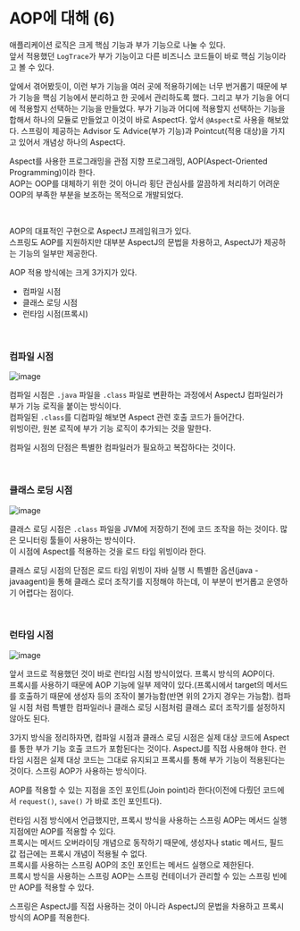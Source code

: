 # AOP에 대해 (6)

애플리케이션 로직은 크게 핵심 기능과 부가 기능으로 나눌 수 있다.  
앞서 적용했던 ``LogTrace``가 부가 기능이고 다른 비즈니스 코드들이 바로 핵심 기능이라고 볼 수 있다.  

앞에서 겪어봤듯이, 이런 부가 기능을 여러 곳에 적용하기에는 너무 번거롭기 때문에 부가 기능을 핵심 기능에서 분리하고 한 곳에서 관리하도록 했다. 그리고 부가 기능을 어디에 적용할지 선택하는 기능을 만들었다. 부가 기능과 어디에 적용할지 선택하는 기능을 합해서 하나의 모듈로 만들었고 이것이 바로 Aspect다. 앞서 ``@Aspect``로 사용을 해보았다. 스프링이 제공하는 Advisor 도 Advice(부가 기능)과 Pointcut(적용 대상)을 가지고 있어서 개념상 하나의 Aspect다.  

Aspect를 사용한 프로그래밍을 관점 지향 프로그래밍, AOP(Aspect-Oriented Programming)이라 한다.  
AOP는 OOP를 대체하기 위한 것이 아니라 횡단 관심사를 깔끔하게 처리하기 어려운 OOP의 부족한 부분을 보조하는 목적으로 개발되었다.  

<br/>

AOP의 대표적인 구현으로 AspectJ 프레임워크가 있다.  
스프링도 AOP를 지원하지만 대부분 AspectJ의 문법을 차용하고, AspectJ가 제공하는 기능의 일부만 제공한다.  

AOP 적용 방식에는 크게 3가지가 있다.  

* 컴파일 시점
* 클래스 로딩 시점
* 런타임 시점(프록시)

<br/>

### 컴파일 시점

![image](https://user-images.githubusercontent.com/45073750/148240077-89d8c8b3-1053-4383-acbe-82d9292feed9.png)

컴파일 시점은 ``.java`` 파일을 ``.class`` 파일로 변환하는 과정에서 AspectJ 컴파일러가 부가 기능 로직을 붙이는 방식이다.  
컴파일된 ``.class``를 디컴파일 해보면 Aspect 관련 호출 코드가 들어간다.  
위빙이란, 원본 로직에 부가 기능 로직이 추가되는 것을 말한다.  

컴파일 시점의 단점은 특별한 컴파일러가 필요하고 복잡하다는 것이다.  

<Br/>

### 클래스 로딩 시점

![image](https://user-images.githubusercontent.com/45073750/148240382-08ebe856-b389-49db-b9bd-e6f1ec0b736b.png)

클래스 로딩 시점은 ``.class`` 파일을 JVM에 저장하기 전에 코드 조작을 하는 것이다. 많은 모니터링 툴들이 사용하는 방식이다.  
이 시점에 Aspect를 적용하는 것을 로드 타임 위빙이라 한다.  

클래스 로딩 시점의 단점은 로드 타임 위빙이 자바 실행 시 특별한 옵션(java -javaagent)을 통해 클래스 로더 조작기를 지정해야 하는데, 이 부분이 번거롭고 운영하기 어렵다는 점이다.  

<Br/>

### 런타임 시점

![image](https://user-images.githubusercontent.com/45073750/148240763-c9b1b045-86a0-4ed0-a743-885dce274372.png)

앞서 코드로 적용했던 것이 바로 런타임 시점 방식이었다. 프록시 방식의 AOP이다.  
프록시를 사용하기 때문에 AOP 기능에 일부 제약이 있다.(프록시에서 target의 메서드를 호출하기 때문에 생성자 등의 조작이 불가능함(반면 위의 2가지 경우는 가능함). 컴파일 시점 처럼 특별한 컴파일러나 클래스 로딩 시점처럼 클래스 로더 조작기를 설정하지 않아도 된다.  

3가지 방식을 정리하자면, 컴파일 시점과 클래스 로딩 시점은 실제 대상 코드에 Aspect를 통한 부가 기능 호출 코드가 포함된다는 것이다. AspectJ를 직접 사용해야 한다. 런타임 시점은 실제 대상 코드는 그대로 유지되고 프록시를 통해 부가 기능이 적용된다는 것이다. 스프링 AOP가 사용하는 방식이다.  

AOP를 적용할 수 있는 지점을 조인 포인트(Join point)라 한다(이전에 다뤘던 코드에서 ``request()``, ``save()`` 가 바로 조인 포인트다).  

런타임 시점 방식에서 언급했지만, 프록시 방식을 사용하는 스프링 AOP는 메서드 실행 지점에만 AOP를 적용할 수 있다.  
프록시는 메서드 오버라이딩 개념으로 동작하기 때문에, 생성자나 static 메서드, 필드 값 접근에는 프록시 개념이 적용될 수 없다.  
프록시를 사용하는 스프링 AOP의 조인 포인트는 메서드 실행으로 제한된다.  
프록시 방식을 사용하는 스프링 AOP는 스프링 컨테이너가 관리할 수 있는 스프링 빈에만 AOP를 적용할 수 있다.  

스프링은 AspectJ를 직접 사용하는 것이 아니라 AspectJ의 문법을 차용하고 프록시 방식의 AOP를 적용한다.  

<br/>

